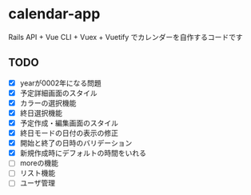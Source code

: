# calendar-app
Rails API + Vue CLI + Vuex + Vuetify でカレンダーを自作するコードです

## TODO
- [x] yearが0002年になる問題
- [x] 予定詳細画面のスタイル
- [x] カラーの選択機能
- [x] 終日選択機能
- [x] 予定作成・編集画面のスタイル
- [x] 終日モードの日付の表示の修正
- [x] 開始と終了の日時のバリデーション
- [x] 新規作成時にデフォルトの時間をいれる
- [ ] moreの機能
- [ ] リスト機能
- [ ] ユーザ管理
